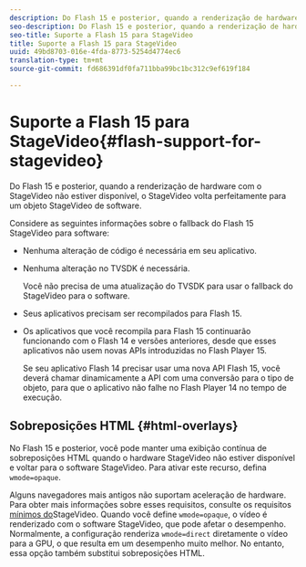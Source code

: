```yaml
---
description: Do Flash 15 e posterior, quando a renderização de hardware com o StageVideo não estiver disponível, o StageVideo volta perfeitamente para um objeto StageVideo de software.
seo-description: Do Flash 15 e posterior, quando a renderização de hardware com o StageVideo não estiver disponível, o StageVideo volta perfeitamente para um objeto StageVideo de software.
seo-title: Suporte a Flash 15 para StageVideo
title: Suporte a Flash 15 para StageVideo
uuid: 49bd8703-016e-4fda-8773-5254d4774ec6
translation-type: tm+mt
source-git-commit: fd686391df0fa711bba99bc1bc312c9ef619f184

---
```



# Suporte a Flash 15 para StageVideo{#flash-support-for-stagevideo}

Do Flash 15 e posterior, quando a renderização de hardware com o StageVideo não estiver disponível, o StageVideo volta perfeitamente para um objeto StageVideo de software.

Considere as seguintes informações sobre o fallback do Flash 15 StageVideo para software:

* Nenhuma alteração de código é necessária em seu aplicativo.
* Nenhuma alteração no TVSDK é necessária.

   Você não precisa de uma atualização do TVSDK para usar o fallback do StageVideo para o software.
* Seus aplicativos precisam ser recompilados para Flash 15.
* Os aplicativos que você recompila para Flash 15 continuarão funcionando com o Flash 14 e versões anteriores, desde que esses aplicativos não usem novas APIs introduzidas no Flash Player 15.

   Se seu aplicativo Flash 14 precisar usar uma nova API Flash 15, você deverá chamar dinamicamente a API com uma conversão para o tipo de objeto, para que o aplicativo não falhe no Flash Player 14 no tempo de execução.

## Sobreposições HTML {#html-overlays}

No Flash 15 e posterior, você pode manter uma exibição contínua de sobreposições HTML quando o hardware StageVideo não estiver disponível e voltar para o software StageVideo. Para ativar este recurso, defina `wmode=opaque`.

Alguns navegadores mais antigos não suportam aceleração de hardware. Para obter mais informações sobre esses requisitos, consulte os requisitos [mínimos do](../../../../../tvsdk-1.4-for-desktop-hls/c-psdk-dhls-1.4-introduction/overview-prod-audience-guide/requirements/stagevideo-capabilities/r-psdk-dhls-1.4-requirements-stage-video.md)StageVideo. Quando você define `wmode=opaque`, o vídeo é renderizado com o software StageVideo, que pode afetar o desempenho. Normalmente, a configuração renderiza `wmode=direct` diretamente o vídeo para a GPU, o que resulta em um desempenho muito melhor. No entanto, essa opção também substitui sobreposições HTML.
